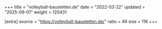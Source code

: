 +++
title = "volleyball-baustetten.de"
date = "2022-03-22"
updated = "2025-09-01"
weight = 120431

[extra]
source = "https://volleyball-baustetten.de/"
ratio = 49
size = 118
+++
